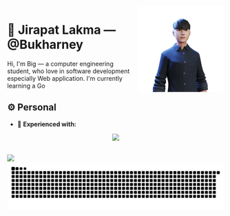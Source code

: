 <img a="Hi!" align="right" height="200" width="200" alt="riflowth's avatar" src="https://github.com/Bukharney/Bukharney/blob/main/ReadyPlayerMe-Avatar.png?raw=true"/>

# 🙏 Jirapat Lakma — @Bukharney

Hi, I'm Big — a computer engineering student, who love in software development especially Web application. 
I'm currently learning a Go

## ⚙️ Personal

- 🌟 **Experienced with:**
<p align="center">
  <a href="https://skillicons.dev">
    <img src="https://skillicons.dev/icons?i=go,js,ts,py,react,html,css,fastapi,postgres,postman,vscode,git" />
  </a>
</p>

##

<div>
  <a href="https://www.linkedin.com/in/jirapat-lakma/">
     <img src="https://img.shields.io/badge/LinkedIn-0077B5?style=for-the-badge&logo=linkedin&logoColor=white" />
  </a>
</div>

<picture>
  <source media="(prefers-color-scheme: dark)" srcset="https://raw.githubusercontent.com/Bukharney/Bukharney/output/github-contribution-grid-snake-dark.svg">
  <source media="(prefers-color-scheme: light)" srcset="https://raw.githubusercontent.com/Bukharney/Bukharney/output/github-contribution-grid-snake.svg">
  <img alt="github contribution grid snake animation" src="https://raw.githubusercontent.com/Bukharney/Bukharney/output/github-contribution-grid-snake.svg">
</picture>


<!---
Bukharney/Bukharney is a ✨ special ✨ repository because its `README.md` (this file) appears on your GitHub profile.
You can click the Preview link to take a look at your changes.
--->
